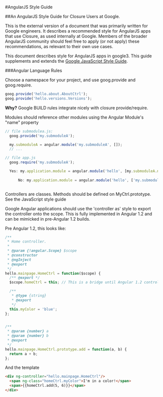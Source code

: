 #AngularJS Style Guide

##An AngularJS Style Guide for Closure Users at Google.

This is the external version of a document that was primarily written for Google engineers. It describes a recommended style for AngularJS apps that use Closure, as used internally at Google. Members of the broader AngularJS community should feel free to apply (or not apply) these recommendations, as relevant to their own use cases.

This document describes style for AngularJS apps in google3. This guide supplements and extends the [Google JavaScript Style Guide](http://google-styleguide.googlecode.com/svn/trunk/javascriptguide.xml).


###Angular Language Rules

Choose a namespace for your project, and use goog.provide and goog.require.

```javascript
goog.provide('hello.about.AboutCtrl');
goog.provide('hello.versions.Versions');
```
**Why?** Google BUILD rules integrate nicely with closure provide/require.

Modules should reference other modules using the Angular Module's "name" property
```javascript
// file submodulea.js:
  goog.provide('my.submoduleA');

  my.submoduleA = angular.module('my.submoduleA', []);
  // ...

// file app.js
  goog.require('my.submoduleA');

  Yes: my.application.module = angular.module('hello', [my.submoduleA.name]);
  
      No: my.application.module = angular.module('hello', ['my.submoduleA']);
  
```

Controllers are classes. Methods should be defined on MyCtrl.prototype. See the JavaScript style guide

Google Angular applications should use the 'controller as' style to export the controller onto the scope. This is fully implemented in Angular 1.2 and can be mimicked in pre-Angular 1.2 builds.

Pre Angular 1.2, this looks like:
```javascript
/**
 * Home controller.
 *
 * @param {!angular.Scope} $scope
 * @constructor
 * @ngInject
 * @export
 */
hello.mainpage.HomeCtrl = function($scope) {
  /** @export */
  $scope.homeCtrl = this; // This is a bridge until Angular 1.2 controller-as

  /**
   * @type {string}
   * @export
   */
  this.myColor = 'blue';
};


/**
 * @param {number} a
 * @param {number} b
 * @export
 */
hello.mainpage.HomeCtrl.prototype.add = function(a, b) {
  return a + b;
};
```

And the template
```html
<div ng-controller="hello.mainpage.HomeCtrl"/>
  <span ng-class="homeCtrl.myColor">I'm in a color!</span>
  <span>{{homeCtrl.add(5, 6)}}</span>
</div>
```